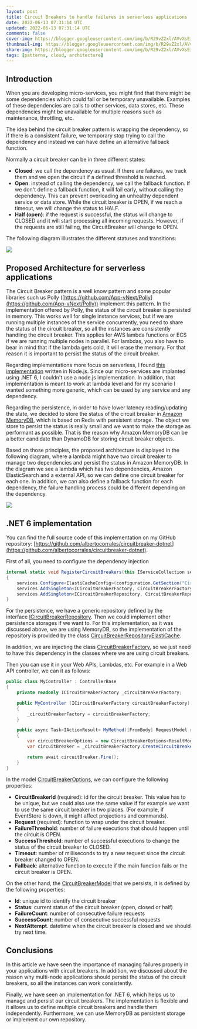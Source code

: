 ```yaml
---
layout: post
title: Circuit Breakers to handle failures in serverless applications
date: 2022-06-13 07:31:14 UTC
updated: 2022-06-13 07:31:14 UTC
comments: false
cover-img: https://blogger.googleusercontent.com/img/b/R29vZ2xl/AVvXsEiZOGN3aYWrYSj2dsJTAfkJQjzSy5j-a193lyFL38ncVKZq1IX4qy6N_Ytcb3UPmS9V-vOdD-uEHi8y_MdluudqigLLJnR2iJYvNc9U3EBLZPYZvmFF5jgAFckno3cvf8drdmSwK77I7xkSVJ34C5sqjcvgI8ZQoDDdnpD_0p87YxiqQT7lDZnrWQyw/s466/417YXoqgNML._AC_SX466_.jpg
thumbnail-img: https://blogger.googleusercontent.com/img/b/R29vZ2xl/AVvXsEiZOGN3aYWrYSj2dsJTAfkJQjzSy5j-a193lyFL38ncVKZq1IX4qy6N_Ytcb3UPmS9V-vOdD-uEHi8y_MdluudqigLLJnR2iJYvNc9U3EBLZPYZvmFF5jgAFckno3cvf8drdmSwK77I7xkSVJ34C5sqjcvgI8ZQoDDdnpD_0p87YxiqQT7lDZnrWQyw/s466/417YXoqgNML._AC_SX466_.jpg
share-img: https://blogger.googleusercontent.com/img/b/R29vZ2xl/AVvXsEiZOGN3aYWrYSj2dsJTAfkJQjzSy5j-a193lyFL38ncVKZq1IX4qy6N_Ytcb3UPmS9V-vOdD-uEHi8y_MdluudqigLLJnR2iJYvNc9U3EBLZPYZvmFF5jgAFckno3cvf8drdmSwK77I7xkSVJ34C5sqjcvgI8ZQoDDdnpD_0p87YxiqQT7lDZnrWQyw/s466/417YXoqgNML._AC_SX466_.jpg
tags: [patterns, cloud, architecture]
---
```


## Introduction

When you are developing micro-services, you might find that there might be some dependencies which could fail or be temporary unavailable. Examples of these dependencies are calls to other services, data stores, etc. These dependencies might be unavailable for multiple reasons such as maintenance, throttling, etc.

The idea behind the circuit breaker pattern is wrapping the dependency, so if there is a consistent failure, we temporary stop trying to call the dependency and instead we can have define an alternative fallback function.

Normally a circuit breaker can be in three different states:

- **Closed**: we call the dependency as usual. If there are failures, we track them and we open the circuit if a defined threshold is reached.
- **Open**: instead of calling the dependency, we call the fallback function. If we don't define a fallback function, it will fail early, without calling the dependency. This can prevent overloading an unhealthy dependent service or data store. While the circuit breaker is OPEN, if we reach a timeout, we will change the status to HALF.
- **Half (open)**: if the request is successful, the status will change to CLOSED and it will start processing all incoming requests. However, if the requests are still failing, the CircuitBreaker will change to OPEN.

The following diagram illustrates the different statuses and transitions:

[![](https://blogger.googleusercontent.com/img/b/R29vZ2xl/AVvXsEhmZx-1nDU4IIe5z9LCSwObYMErpXh0bU2crNGWpc5voz68fp81dadEi978qdnFGR7MbvkfpkvmItvH61mGd98H1dpk5jSUgXp237Sw5VnjM07l4h3g8Zj7InbO_cORGKcWKN72v01dC6MB0EcjB5LH45H1JCl7Jadm2RHB6l3zZjZgnZdJ_0fwNZ98/w640-h325/Circuit%20Breakers%20%20Page%202.png)](https://blogger.googleusercontent.com/img/b/R29vZ2xl/AVvXsEhmZx-1nDU4IIe5z9LCSwObYMErpXh0bU2crNGWpc5voz68fp81dadEi978qdnFGR7MbvkfpkvmItvH61mGd98H1dpk5jSUgXp237Sw5VnjM07l4h3g8Zj7InbO_cORGKcWKN72v01dC6MB0EcjB5LH45H1JCl7Jadm2RHB6l3zZjZgnZdJ_0fwNZ98/s999/Circuit%20Breakers%20-%20Page%202.png)

## Proposed Architecture for serverless applications

The Circuit Breaker pattern is a well know pattern and some popular libraries such us Polly ([https://github.com/App-vNext/Polly](https://github.com/App-vNext/Polly)) implement this pattern. In the implementation offered by Polly, the status of the circuit breaker is persisted in memory. This works well for single instance services, but if we are running multiple instances of the service concurrently, you need to share the status of the circuit breaker, so all the instances are consistently handling the circuit breaker. This applies for AWS lambda functions or ECS if we are running multiple nodes in parallel. For lambdas, you also have to bear in mind that if the lambda gets cold, it will erase the memory. For that reason it is important to persist the status of the circuit breaker.

Regarding implementations more focus on serverless, I found [this implementation](https://github.com/gunnargrosch/circuitbreaker-lambda) written in Node.js. Since our micro-services are implanted using .NET 6, I couldn't use a node.js implementation. In addition, that implementation is meant to work at lambda level and for my scenario I wanted something more generic, which can be used by any service and any dependency.

Regarding the persistence, in order to have lower latency reading/updating the state, we decided to store the status of the circuit breaker in [Amazon MemoryDB](https://aws.amazon.com/memorydb/), which is based on Redis with persistent storage. The object we store to persist the status is really small and we want to make the storage as performant as possible. That is the reason why Amazon MemoryDB can be a better candidate than DynamoDB for storing circuit breaker objects.

Based on those principles, the proposed architecture is displayed in the following diagram, where a lambda might have two circuit breaker to manage two dependencies and persist the status in Amazon MemoryDB. In the diagram we see a lambda which has two dependencies, Amazon ElasticSearch and a external API, so we can define one circuit breaker for each one. In addition, we can also define a fallback function for each dependency, the failure handling process could be different depending on the dependency.

[![](https://blogger.googleusercontent.com/img/b/R29vZ2xl/AVvXsEjLlzC2z4bWMbauJglujwYwxBkVc_T5REErZt8f9iMm95HP6EPcVcV8-uIH6VTqXmHRFd8sf-dXPWIfHJ-C_khc-j48VKrhebTeA80lgtGZ1MuGtOc_mnEkrGu1tccxHZeXiKa2yg69aDEsRQ6lV_RoWJZr_QKLkgAPRb9glYviM2xOBqpAVfyPGBy9/w640-h434/Circuit%20Breakers%20-%20Page%201.png)](https://blogger.googleusercontent.com/img/b/R29vZ2xl/AVvXsEjLlzC2z4bWMbauJglujwYwxBkVc_T5REErZt8f9iMm95HP6EPcVcV8-uIH6VTqXmHRFd8sf-dXPWIfHJ-C_khc-j48VKrhebTeA80lgtGZ1MuGtOc_mnEkrGu1tccxHZeXiKa2yg69aDEsRQ6lV_RoWJZr_QKLkgAPRb9glYviM2xOBqpAVfyPGBy9/s1151/Circuit%20Breakers%20-%20Page%201.png)

## .NET 6 implementation

You can find the full source code of this implementation on my GitHub repository: [https://github.com/albertocorrales/circuitbreaker-dotnet](https://github.com/albertocorrales/circuitbreaker-dotnet).

First of all, you need to configure the dependency injection

```csharp
internal static void RegisterCircuitBreakers(this IServiceCollection services, IConfiguration configuration)
{
    services.Configure<ElastiCacheConfig>(configuration.GetSection("CircuitBreaker"));
    services.AddSingleton<ICircuitBreakerFactory, CircuitBreakerFactory>();
    services.AddSingleton<ICircuitBreakerRepository, CircuitBreakerRepositoryElastiCache>();
}
```

For the persistence, we have a generic repository defined by the interface [ICircuitBreakerRepository](https://github.com/albertocorrales/circuitbreaker-dotnet/blob/main/CircuitBreaker/Abstractions/ICircuitBreakerRepository.cs). Then we could implement other persistence storages if we want to. For this implementation, as it was discussed above, we are using MemoryDB, so the implementation of the repository is provided by the class [CircuitBreakerRepositoryElastiCache](https://github.com/albertocorrales/circuitbreaker-dotnet/blob/main/CircuitBreaker/ElastiCache/Repository/CircuitBreakerRepositoryElastiCache.cs).

In addition, we are injecting the class [CircuitBreakerFactory](https://github.com/albertocorrales/circuitbreaker-dotnet/blob/main/CircuitBreaker/Factory/CircuitBreakerFactory.cs), so we just need to have this dependency in the classes where we are using circuit breakers.

Then you can use it in your Web APIs, Lambdas, etc. For example in a Web API controller, we can it as follows:

```csharp
public class MyController : ControllerBase
{
    private readonly ICircuitBreakerFactory _circuitBreakerFactory;

    public MyController (ICircuitBreakerFactory circuitBreakerFactory)
    {
        _circuitBreakerFactory = circuitBreakerFactory;
    }

    public async Task<IActionResult> MyMethod([FromBody] RequestModel request)
    {
        var circuitBreakerOptions = new CircuitBreakerOptions<ResultModel>("circuit-breaker-id-123", () =>  asyncFunction(request));
        var circuitBreaker = _circuitBreakerFactory.CreateCircuitBreaker<ResultModel>(circuitBreakerOptions);

        return await circuitBreaker.Fire();
    }
}
```

In the model [CircuitBreakerOptions](https://github.com/albertocorrales/circuitbreaker-dotnet/blob/main/CircuitBreaker/Abstractions/CircuitBreakerOptions.cs), we can configure the following properties:

- **CircuitBreakerId** (required): id for the circuit breaker. This value has to be unique, but we could also use the same value if for example we want to use the same circuit breaker in two places. (For example, if EventStore is down, it might affect projections and commands).
- **Request** (required): function to wrap under the circuit breaker.
- **FailureThreshold**: number of failure executions that should happen until the circuit is OPEN.
- **SuccessThreshold**: number of successful executions to change the status of the circuit breaker to CLOSED.
- **Timeout**: number of milliseconds to try a new request since the circuit breaker changed to OPEN.
- **Fallback**: alternative function to execute if the main function fails or the circuit breaker is OPEN.

On the other hand, the [CircuitBreakerModel](https://github.com/albertocorrales/circuitbreaker-dotnet/blob/main/CircuitBreaker/Abstractions/CircuitBreakerModel.cs) that we persists, it is defined by the following properties:

- **Id**: unique id to identify the circuit breaker
- **Status**: current status of the circuit breaker (open, closed or half)
- **FailureCount**: number of consecutive failure requests
- **SuccessCount**: number of consecutive successful requests
- **NextAttempt**. datetime when the circuit breaker is closed and we should try next time.

## Conclusions

In this article we have seen the importance of managing failures properly in your applications with circuit breakers. In addition, we discussed about the reason why multi-node applications should persist the status of the circuit breakers, so all the instances can work consistently.

Finally, we have seen an implementation for .NET 6, which helps us to manage and persist our circuit breakers. The implementation is flexible and it allows us to define multiple circuit breakers and handle them independently. Furthermore, we can use MemoryDB as persistent storage or implement our own repository.
